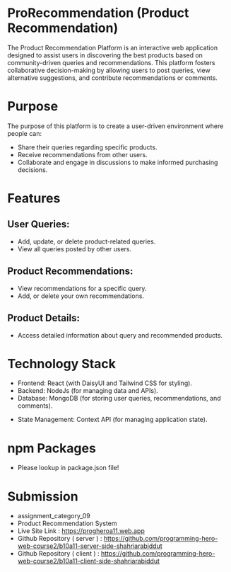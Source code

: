 # ProRecommendation (Product Recommendation)

The Product Recommendation Platform is an interactive web application designed to assist users in discovering the best products based on community-driven queries and recommendations. This platform fosters collaborative decision-making by allowing users to post queries, view alternative suggestions, and contribute recommendations or comments.

# Purpose

The purpose of this platform is to create a user-driven environment where people can:
-   Share their queries regarding specific products.
-   Receive recommendations from other users.
-   Collaborate and engage in discussions to make informed purchasing decisions.

# Features

## User Queries:
-   Add, update, or delete product-related queries.
-   View all queries posted by other users.

## Product Recommendations:
-   View recommendations for a specific query.
-   Add, or delete your own recommendations.


## Product Details:
-   Access detailed information about query and recommended products.

# Technology Stack

-   Frontend: React (with DaisyUI and Tailwind CSS for styling).
-   Backend: NodeJs (for managing data and APIs).
-   Database: MongoDB (for storing user queries, recommendations, and comments).
<!-- -   Deployment: Vite (for a fast development environment and production build). -->
-   State Management: Context API (for managing application state).

# npm Packages

-   Please lookup in package.json file!

# Submission

-   assignment_category_09
-   Product Recommendation System
-   Live Site Link : https://progheroa11.web.app
-   Github Repository ( server ) : https://github.com/programming-hero-web-course2/b10a11-server-side-shahriarabiddut
-   Github Repository ( client  ) : https://github.com/programming-hero-web-course2/b10a11-client-side-shahriarabiddut